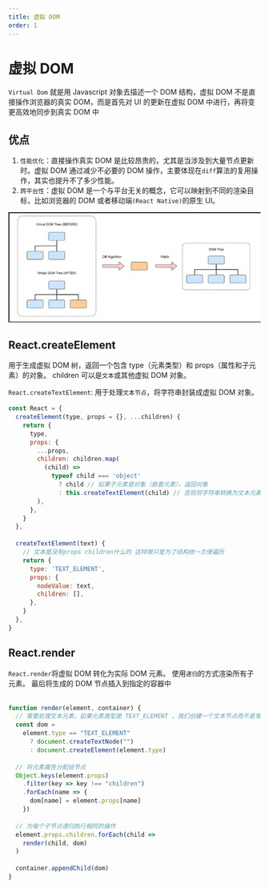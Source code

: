 ```yaml
---
title: 虚拟 DOM
order: 1
---
```


# 虚拟 DOM

`Virtual Dom` 就是用 Javascript 对象去描述一个 DOM 结构，虚拟 DOM 不是直接操作浏览器的真实 DOM，而是首先对 UI 的更新在虚拟 DOM 中进行，再将变更高效地同步到真实 DOM 中

## 优点

1. `性能优化`：直接操作真实 DOM 是比较昂贵的，尤其是当涉及到大量节点更新时。虚拟 DOM 通过减少不必要的 DOM 操作，主要体现在`diff`算法的复用操作，其实也提升不了多少性能。
2. `跨平台性`：虚拟 DOM 是一个与平台无关的概念，它可以映射到不同的渲染目标，比如浏览器的 DOM 或者移动端`(React Native)`的原生 UI。

![vdom](../assets/vdom.webp)

## React.createElement

用于生成虚拟 DOM 树，返回一个包含 type（元素类型）和 props（属性和子元素）的对象。 children 可以是`文本`或其他虚拟 DOM 对象。

`React.createTextElement`: 用于处理`文本节点`，将字符串封装成虚拟 DOM 对象。

```js
const React = {
  createElement(type, props = {}, ...children) {
    return {
      type,
      props: {
        ...props,
        children: children.map(
          (child) =>
            typeof child === 'object'
              ? child // 如果子元素是对象（嵌套元素），返回对象
              : this.createTextElement(child) // 否则将字符串转换为文本元素
        ),
      },
    }
  },

  createTextElement(text) {
    // 文本是没有props children什么的 这样做只是为了结构统一方便遍历
    return {
      type: 'TEXT_ELEMENT',
      props: {
        nodeValue: text,
        children: [],
      },
    }
  },
}
```

## React.render

`React.render`将虚拟 DOM 转化为实际 DOM 元素。 使用`递归`的方式渲染所有子元素。 最后将生成的 DOM 节点插入到指定的容器中

```js

function render(element, container) {
  // 需要处理文本元素，如果元素类型是 TEXT_ELEMENT ，我们创建一个文本节点而不是常规节点。
  const dom =
    element.type == "TEXT_ELEMENT"
      ? document.createTextNode("")
      : document.createElement(element.type)

  // 将元素属性分配给节点
  Object.keys(element.props)
    .filter(key => key !== "children")
    .forEach(name => {
      dom[name] = element.props[name]
    })
​
  // 为每个子节点递归执行相同的操作
  element.props.children.forEach(child =>
    render(child, dom)
  )
​
  container.appendChild(dom)
}

```
